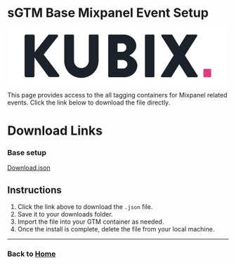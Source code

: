 # sGTM Base Mixpanel Event Setup
![](https://raw.githubusercontent.com/kyle-williams-kubix/GTM-containers/refs/heads/main/Assets/Logos/Banner.png)

This page provides access to the all tagging containers for Mixpanel related events. Click the link below to download the file directly.

# Download Links

### Base setup
[Download.json]()

## Instructions

1. Click the link above to download the `.json` file.
2. Save it to your downloads folder.
3. Import the file into your GTM container as needed. 
4. Once the install is complete, delete the file from your local machine.

---
### Back to [Home](https://kyle-williams-kubix.github.io/GTM-containers/)
